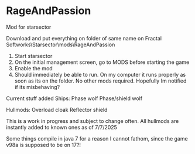 # RageAndPassion
Mod for starsector

Download and put everything on folder of same name on 
Fractal Softworks\Starsector\mods\RageAndPassion

1. Start starsector
2. On the initial management screen, go to MODS before starting the game
3. Enable the mod
4. Should immediately be able to run.
On my computer it runs properly as soon as its on the folder. No other mods required. Hopefully Im notified if its misbehaving?

Current stuff added
Ships:
Phase wolf
Phase/shield wolf

Hullmods:
Overload cloak
Reflector shield


This is a work in progress and subject to change often. All hullmods are instantly added to known ones as of 7/7/2025

Some things compile in java 7 for a reason I cannot fathom, since the game v98a is supposed to be on 17?!
